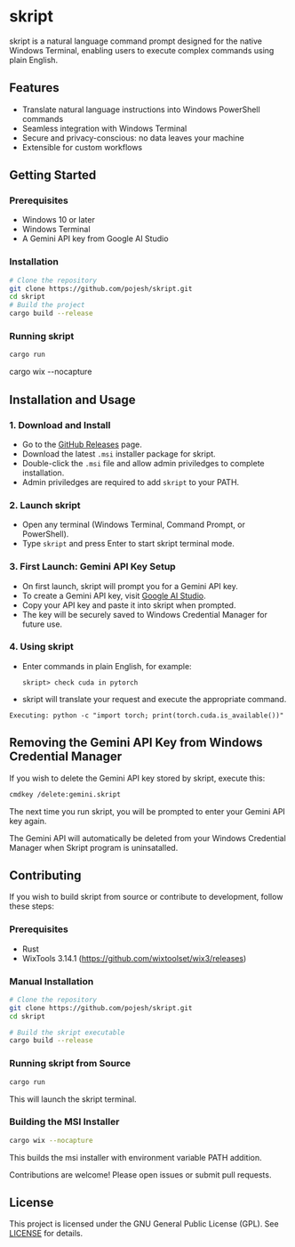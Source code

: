 # skript

skript is a natural language command prompt designed for the native Windows Terminal, enabling users to execute complex commands using plain English.

## Features
- Translate natural language instructions into Windows PowerShell commands
- Seamless integration with Windows Terminal
- Secure and privacy-conscious: no data leaves your machine
- Extensible for custom workflows

## Getting Started

### Prerequisites
- Windows 10 or later
- Windows Terminal
- A Gemini API key from Google AI Studio

### Installation
```sh
# Clone the repository
git clone https://github.com/pojesh/skript.git
cd skript
# Build the project
cargo build --release
```

### Running skript
```sh
cargo run 
```
cargo wix --nocapture

## Installation and Usage

### 1. Download and Install
- Go to the [GitHub Releases](https://github.com/pojesh/skript/releases) page.
- Download the latest `.msi` installer package for skript.
- Double-click the `.msi` file and allow admin priviledges to complete installation.
- Admin priviledges are required to add ```skript``` to your PATH.

### 2. Launch skript
- Open any terminal (Windows Terminal, Command Prompt, or PowerShell).
- Type `skript` and press Enter to start skript terminal mode.

### 3. First Launch: Gemini API Key Setup
- On first launch, skript will prompt you for a Gemini API key.
- To create a Gemini API key, visit [Google AI Studio](https://aistudio.google.com/apikey).
- Copy your API key and paste it into skript when prompted.
- The key will be securely saved to Windows Credential Manager for future use.

### 4. Using skript
- Enter commands in plain English, for example:
  ```
  skript> check cuda in pytorch
  ```
- skript will translate your request and execute the appropriate command.

```
Executing: python -c "import torch; print(torch.cuda.is_available())"
```

## Removing the Gemini API Key from Windows Credential Manager
If you wish to delete the Gemini API key stored by skript, execute this:

```bash
cmdkey /delete:gemini.skript
```

The next time you run skript, you will be prompted to enter your Gemini API key again.

The Gemini API will automatically be deleted from your Windows Credential Manager when Skript program is uninsatalled.

## Contributing

If you wish to build skript from source or contribute to development, follow these steps:

### Prerequisites
- Rust
- WixTools 3.14.1 (https://github.com/wixtoolset/wix3/releases)

### Manual Installation
```bash
# Clone the repository
git clone https://github.com/pojesh/skript.git
cd skript

# Build the skript executable
cargo build --release
```

### Running skript from Source
```bash
cargo run
```
This will launch the skript terminal. 

### Building the MSI Installer
```bash
cargo wix --nocapture
```
This builds the msi installer with environment variable PATH addition.


Contributions are welcome! Please open issues or submit pull requests.

## License
This project is licensed under the GNU General Public License (GPL). See [LICENSE](LICENSE) for details.

